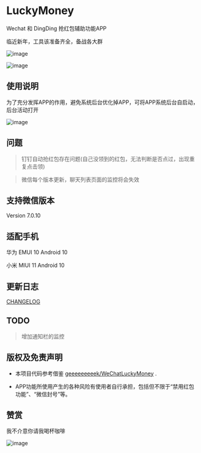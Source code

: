 # LuckyMoney
Wechat 和 DingDing 抢红包辅助功能APP

临近新年，工具该准备齐全，备战各大群

![image](https://raw.githubusercontent.com/B0y1n4o4/LuckyMoney/master/image/main.jpg)

![image](https://raw.githubusercontent.com/B0y1n4o4/LuckyMoney/master/image/detail.jpg)

## 使用说明

为了充分发挥APP的作用，避免系统后台优化掉APP，可将APP系统后台自启动，后台活动打开

![image](https://raw.githubusercontent.com/B0y1n4o4/LuckyMoney/master/image/manage.jpg)

## 问题
> 钉钉自动抢红包存在问题(自己没领到的红包，无法判断是否点过，出现重复点击领)

> 微信每个版本更新，聊天列表页面的监控将会失效

## 支持微信版本
Version 7.0.10

## 适配手机
华为 EMUI 10 Android 10

小米 MIUI 11 Android 10

## 更新日志
[CHANGELOG](https://github.com/B0y1n4o4/LuckyMoney/blob/master/CHANGELOG.md)

## TODO
> 增加通知栏的监控


## 版权及免责声明

* 本项目代码参考借鉴 [geeeeeeeeek/WeChatLuckyMoney](https://github.com/geeeeeeeeek/WeChatLuckyMoney) .

* APP功能所使用产生的各种风险有使用者自行承担，包括但不限于“禁用红包功能”、“微信封号”等。

## 赞赏

我不介意你请我喝杯咖啡

![image](https://raw.githubusercontent.com/B0y1n4o4/LuckyMoney/master/image/pay.jpg)

